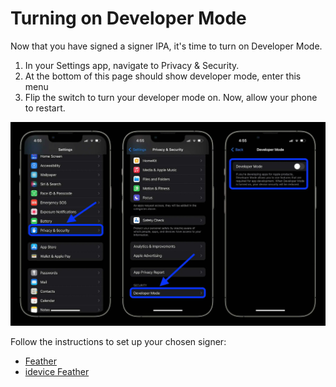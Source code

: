 # Turning on Developer Mode
Now that you have signed a signer IPA, it's time to turn on Developer Mode.
1. In your Settings app, navigate to Privacy & Security.
2. At the bottom of this page should show developer mode, enter this menu
3. Flip the switch to turn your developer mode on. Now, allow your phone to restart.


![Developer Mode](./assets/developermode.png)

Follow the instructions to set up your chosen signer:
- [Feather](/guide/apps/feather) 
- [idevice Feather](/guide/apps/idevice-feather)
